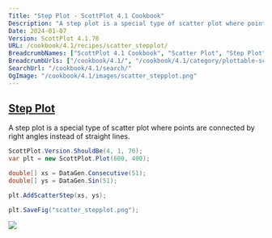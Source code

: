 ```yaml
---
Title: "Step Plot - ScottPlot 4.1 Cookbook"
Description: "A step plot is a special type of scatter plot where points are connected by right angles instead of straight lines."
Date: 2024-01-07
Version: ScottPlot 4.1.70
URL: /cookbook/4.1/recipes/scatter_stepplot/
BreadcrumbNames: ["ScottPlot 4.1 Cookbook", "Scatter Plot", "Step Plot"]
BreadcrumbUrls: ["/cookbook/4.1/", "/cookbook/4.1/category/plottable-scatter-plot", "/cookbook/4.1/recipes/scatter_stepplot/"]
SearchUrl: "/cookbook/4.1/search/"
OgImage: "/cookbook/4.1/images/scatter_stepplot.png"
---
```


<h2><a id='step-plot' href='/cookbook/4.1/recipes/scatter_stepplot/'>Step Plot</a></h2>

A step plot is a special type of scatter plot where points are connected by right angles instead of straight lines.

```cs
ScottPlot.Version.ShouldBe(4, 1, 70);
var plt = new ScottPlot.Plot(600, 400);

double[] xs = DataGen.Consecutive(51);
double[] ys = DataGen.Sin(51);

plt.AddScatterStep(xs, ys);

plt.SaveFig("scatter_stepplot.png");
```

<img src='../../images/scatter_stepplot.png' class='d-block mx-auto my-5' />


